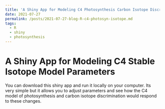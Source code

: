 ```yaml
---
title: 'A Shiny App for Modeling C4 Photosynthesis Carbon Isotope Discrimination'
date: 2021-07-27
permalink: /posts/2021-07-27-blog-R-c4-photosyn-isotope.md
tags:
  - R
  - shiny
  - photosynthesis
---
```


A Shiny App for Modeling C4 Stable Isotope Model Parameters
=====

You can download this shiny app and run it locally on your computer. Its very simple but it allows you to adjust parameters and see how the C4 model of photosynthesis and carbon isotope discrimination 
would respond to these changes. 
